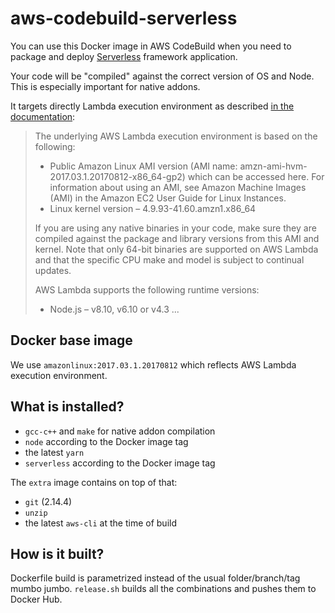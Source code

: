 # aws-codebuild-serverless
You can use this Docker image in AWS CodeBuild when you need to package and deploy [Serverless](https://serverless.com/) framework application.

Your code will be "compiled" against the correct version of OS and Node. This is especially important for native addons.

It targets directly Lambda execution environment as described [in the documentation](https://docs.aws.amazon.com/lambda/latest/dg/current-supported-versions.html):

>The underlying AWS Lambda execution environment is based on the following:
> * Public Amazon Linux AMI version (AMI name: amzn-ami-hvm-2017.03.1.20170812-x86_64-gp2) which can be accessed here.
>   For information about using an AMI, see Amazon Machine Images (AMI) in the Amazon EC2 User Guide for Linux Instances.
> * Linux kernel version – 4.9.93-41.60.amzn1.x86_64
>
>If you are using any native binaries in your code, make sure they are compiled against the package and library versions from this AMI and kernel. Note that only 64-bit binaries are supported on AWS Lambda and that the specific CPU make and model is subject to continual updates.
>
>AWS Lambda supports the following runtime versions:
>
> * Node.js – v8.10, v6.10 or v4.3
> ...

## Docker base image
We use `amazonlinux:2017.03.1.20170812` which reflects AWS Lambda execution environment.

## What is installed?
* `gcc-c++` and `make` for native addon compilation
* `node` according to the Docker image tag
* the latest `yarn`
* `serverless` according to the Docker image tag

The `extra` image contains on top of that:
* `git` (2.14.4)
* `unzip`
* the latest `aws-cli` at the time of build

## How is it built?
Dockerfile build is parametrized instead of the usual folder/branch/tag mumbo jumbo. `release.sh` builds all the combinations and pushes them to Docker Hub.
